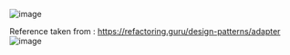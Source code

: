 ![image](https://github.com/chayansharma7/Design_Patterns/assets/61390152/bba11e31-4df1-4512-8350-83afac0b4e31)

Reference taken from : https://refactoring.guru/design-patterns/adapter
![image](https://github.com/chayansharma7/Design_Patterns/assets/61390152/a182c306-a5fc-4cbe-bb2b-57eb8992b153)
